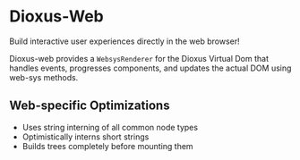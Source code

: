 # Dioxus-Web

Build interactive user experiences directly in the web browser!

Dioxus-web provides a `WebsysRenderer` for the Dioxus Virtual Dom that handles events, progresses components, and updates the actual DOM using web-sys methods.


## Web-specific Optimizations
- Uses string interning of all common node types
- Optimistically interns short strings
- Builds trees completely before mounting them
